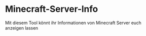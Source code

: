 <p><h1>Minecraft-Server-Info</h1></p>
<p>Mit diesem Tool könnt ihr Informationen von Minecraft Server euch anzeigen lassen</p>
